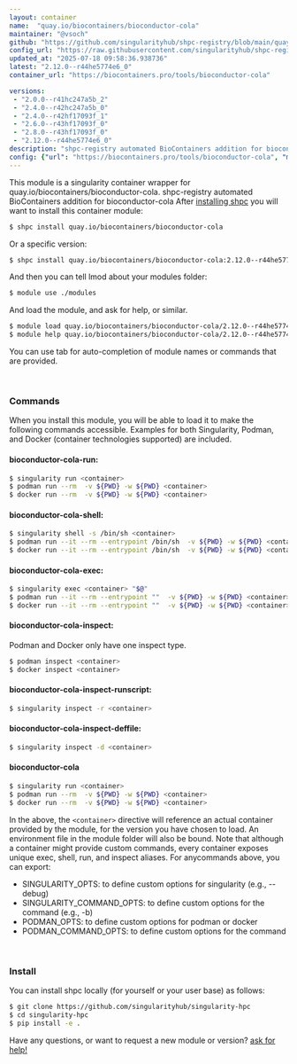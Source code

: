 ```yaml
---
layout: container
name:  "quay.io/biocontainers/bioconductor-cola"
maintainer: "@vsoch"
github: "https://github.com/singularityhub/shpc-registry/blob/main/quay.io/biocontainers/bioconductor-cola/container.yaml"
config_url: "https://raw.githubusercontent.com/singularityhub/shpc-registry/main/quay.io/biocontainers/bioconductor-cola/container.yaml"
updated_at: "2025-07-18 09:58:36.938736"
latest: "2.12.0--r44he5774e6_0"
container_url: "https://biocontainers.pro/tools/bioconductor-cola"

versions:
 - "2.0.0--r41hc247a5b_2"
 - "2.4.0--r42hc247a5b_0"
 - "2.4.0--r42hf17093f_1"
 - "2.6.0--r43hf17093f_0"
 - "2.8.0--r43hf17093f_0"
 - "2.12.0--r44he5774e6_0"
description: "shpc-registry automated BioContainers addition for bioconductor-cola"
config: {"url": "https://biocontainers.pro/tools/bioconductor-cola", "maintainer": "@vsoch", "description": "shpc-registry automated BioContainers addition for bioconductor-cola", "latest": {"2.12.0--r44he5774e6_0": "sha256:5235cf9a7bd3ba07af4d409478d7256e247e0439065044cb2ab809ed1f309341"}, "tags": {"2.0.0--r41hc247a5b_2": "sha256:830504cb3b77991958e21dce8fa75b9a58f12f9202f6b498410cf0316740d04e", "2.4.0--r42hc247a5b_0": "sha256:c84985241edc3edd31a45312c1334be0781fcb34463b02bd01ef3d8f0802a7fe", "2.4.0--r42hf17093f_1": "sha256:b36c113a570afb8a01150ee4efaeb711c3ffb58bb1b2ad5fd34f05a1e32b1fa3", "2.6.0--r43hf17093f_0": "sha256:3b75a3c80312392efe7f8e06e2d5789175234b9a7ef2104ed7cc7ef4200ca86f", "2.8.0--r43hf17093f_0": "sha256:89d1a4df68129d121c9484af2c19723579f6b71b650e192fdc9f72e68444c7e0", "2.12.0--r44he5774e6_0": "sha256:5235cf9a7bd3ba07af4d409478d7256e247e0439065044cb2ab809ed1f309341"}, "docker": "quay.io/biocontainers/bioconductor-cola"}
---
```


This module is a singularity container wrapper for quay.io/biocontainers/bioconductor-cola.
shpc-registry automated BioContainers addition for bioconductor-cola
After [installing shpc](#install) you will want to install this container module:


```bash
$ shpc install quay.io/biocontainers/bioconductor-cola
```

Or a specific version:

```bash
$ shpc install quay.io/biocontainers/bioconductor-cola:2.12.0--r44he5774e6_0
```

And then you can tell lmod about your modules folder:

```bash
$ module use ./modules
```

And load the module, and ask for help, or similar.

```bash
$ module load quay.io/biocontainers/bioconductor-cola/2.12.0--r44he5774e6_0
$ module help quay.io/biocontainers/bioconductor-cola/2.12.0--r44he5774e6_0
```

You can use tab for auto-completion of module names or commands that are provided.

<br>

### Commands

When you install this module, you will be able to load it to make the following commands accessible.
Examples for both Singularity, Podman, and Docker (container technologies supported) are included.

#### bioconductor-cola-run:

```bash
$ singularity run <container>
$ podman run --rm  -v ${PWD} -w ${PWD} <container>
$ docker run --rm  -v ${PWD} -w ${PWD} <container>
```

#### bioconductor-cola-shell:

```bash
$ singularity shell -s /bin/sh <container>
$ podman run --it --rm --entrypoint /bin/sh  -v ${PWD} -w ${PWD} <container>
$ docker run --it --rm --entrypoint /bin/sh  -v ${PWD} -w ${PWD} <container>
```

#### bioconductor-cola-exec:

```bash
$ singularity exec <container> "$@"
$ podman run --it --rm --entrypoint ""  -v ${PWD} -w ${PWD} <container> "$@"
$ docker run --it --rm --entrypoint ""  -v ${PWD} -w ${PWD} <container> "$@"
```

#### bioconductor-cola-inspect:

Podman and Docker only have one inspect type.

```bash
$ podman inspect <container>
$ docker inspect <container>
```

#### bioconductor-cola-inspect-runscript:

```bash
$ singularity inspect -r <container>
```

#### bioconductor-cola-inspect-deffile:

```bash
$ singularity inspect -d <container>
```



#### bioconductor-cola

```bash
$ singularity run <container>
$ podman run --rm  -v ${PWD} -w ${PWD} <container>
$ docker run --rm  -v ${PWD} -w ${PWD} <container>
```


In the above, the `<container>` directive will reference an actual container provided
by the module, for the version you have chosen to load. An environment file in the
module folder will also be bound. Note that although a container
might provide custom commands, every container exposes unique exec, shell, run, and
inspect aliases. For anycommands above, you can export:

 - SINGULARITY_OPTS: to define custom options for singularity (e.g., --debug)
 - SINGULARITY_COMMAND_OPTS: to define custom options for the command (e.g., -b)
 - PODMAN_OPTS: to define custom options for podman or docker
 - PODMAN_COMMAND_OPTS: to define custom options for the command

<br>

### Install

You can install shpc locally (for yourself or your user base) as follows:

```bash
$ git clone https://github.com/singularityhub/singularity-hpc
$ cd singularity-hpc
$ pip install -e .
```

Have any questions, or want to request a new module or version? [ask for help!](https://github.com/singularityhub/singularity-hpc/issues)
